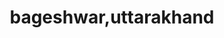 ---
title: bageshwar,uttarakhand
url: /bageshwar-uttarakhand/
latitude: 29.836
longitude: 79.772
---